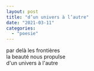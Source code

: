 ```yaml
---
layout: post
title: "d’un univers à l’autre"
date: "2021-03-11"
categories: 
  - "poesie"
---
```


par delà les frontières  
la beauté nous propulse  
d'un univers à l'autre
